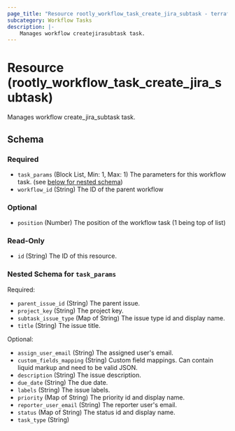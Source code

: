 ```yaml
---
page_title: "Resource rootly_workflow_task_create_jira_subtask - terraform-provider-rootly"
subcategory: Workflow Tasks
description: |-
    Manages workflow createjirasubtask task.
---
```


# Resource (rootly_workflow_task_create_jira_subtask)

Manages workflow create_jira_subtask task.

<!-- schema generated by tfplugindocs -->
## Schema

### Required

- `task_params` (Block List, Min: 1, Max: 1) The parameters for this workflow task. (see [below for nested schema](#nestedblock--task_params))
- `workflow_id` (String) The ID of the parent workflow

### Optional

- `position` (Number) The position of the workflow task (1 being top of list)

### Read-Only

- `id` (String) The ID of this resource.

<a id="nestedblock--task_params"></a>
### Nested Schema for `task_params`

Required:

- `parent_issue_id` (String) The parent issue.
- `project_key` (String) The project key.
- `subtask_issue_type` (Map of String) The issue type id and display name.
- `title` (String) The issue title.

Optional:

- `assign_user_email` (String) The assigned user's email.
- `custom_fields_mapping` (String) Custom field mappings. Can contain liquid markup and need to be valid JSON.
- `description` (String) The issue description.
- `due_date` (String) The due date.
- `labels` (String) The issue labels.
- `priority` (Map of String) The priority id and display name.
- `reporter_user_email` (String) The reporter user's email.
- `status` (Map of String) The status id and display name.
- `task_type` (String)
